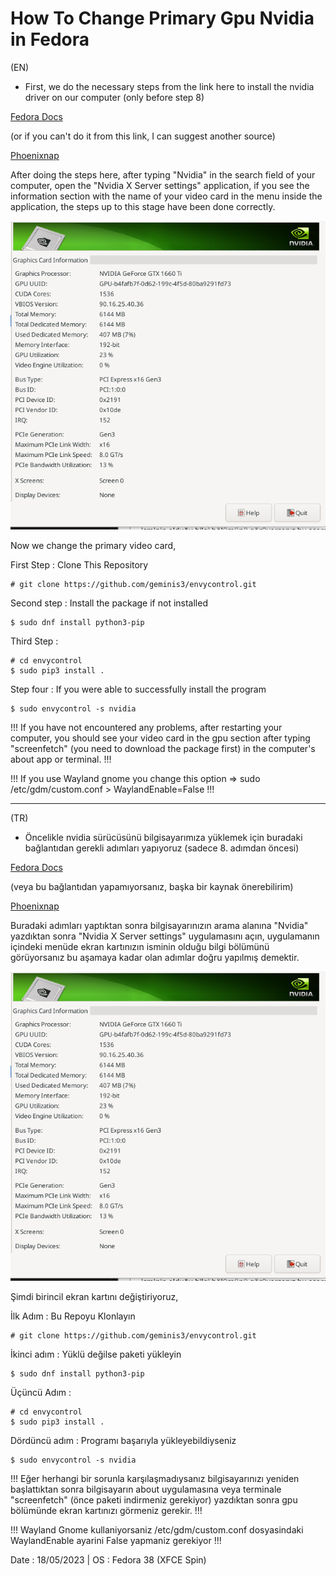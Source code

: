 # How To Change Primary Gpu Nvidia in Fedora

(EN)

- First, we do the necessary steps from the link here to install the nvidia driver on our computer (only before step 8)

[Fedora Docs](https://docs.fedoraproject.org/en-US/quick-docs/how-to-set-nvidia-as-primary-gpu-on-optimus-based-laptops/)

(or if you can't do it from this link, I can suggest another source)

[Phoenixnap](https://phoenixnap.com/kb/fedora-nvidia-drivers)


After doing the steps here, after typing "Nvidia" in the search field of your computer, open the "Nvidia X Server settings" application, if you see the information section with the name of your video card in the menu inside the application, the steps up to this stage have been done correctly.

![screenshot](./src/fedoraPrimaryGpu/ss-png.png)

Now we change the primary video card,

First Step : Clone This Repository
```
# git clone https://github.com/geminis3/envycontrol.git
```
Second step : Install the package if not installed
```
$ sudo dnf install python3-pip
```
Third Step :
```
# cd envycontrol
$ sudo pip3 install .
```
Step four : If you were able to successfully install the program
```
$ sudo envycontrol -s nvidia
```

!!! If you have not encountered any problems, after restarting your computer, you should see your video card in the gpu section after typing "screenfetch" (you need to download the package first) in the computer's about app or terminal. !!!

!!! If you use Wayland gnome you change this option => sudo /etc/gdm/custom.conf > WaylandEnable=False !!!

---

(TR)

- Öncelikle nvidia sürücüsünü bilgisayarımıza yüklemek için buradaki bağlantıdan gerekli adımları yapıyoruz (sadece 8. adımdan öncesi)

[Fedora Docs](https://docs.fedoraproject.org/en-US/quick-docs/how-to-set-nvidia-as-primary-gpu-on-optimus-based-laptops/)

(veya bu bağlantıdan yapamıyorsanız, başka bir kaynak önerebilirim)

[Phoenixnap](https://phoenixnap.com/kb/fedora-nvidia-drivers)

Buradaki adımları yaptıktan sonra bilgisayarınızın arama alanına "Nvidia" yazdıktan sonra "Nvidia X Server settings" uygulamasını açın, uygulamanın içindeki menüde ekran kartınızın isminin olduğu bilgi bölümünü görüyorsanız bu aşamaya kadar olan adımlar doğru yapılmış demektir.

![screenshot](./src/fedoraPrimaryGpu/ss-png.png)

Şimdi birincil ekran kartını değiştiriyoruz,

İlk Adım : Bu Repoyu Klonlayın
```
# git clone https://github.com/geminis3/envycontrol.git
```
İkinci adım : Yüklü değilse paketi yükleyin
```
$ sudo dnf install python3-pip
```
Üçüncü Adım :
```
# cd envycontrol
$ sudo pip3 install .
```
Dördüncü adım : Programı başarıyla yükleyebildiyseniz
```
$ sudo envycontrol -s nvidia
```

!!! Eğer herhangi bir sorunla karşılaşmadıysanız bilgisayarınızı yeniden başlattıktan sonra bilgisayarın about uygulamasına veya terminale "screenfetch" (önce paketi indirmeniz gerekiyor) yazdıktan sonra gpu bölümünde ekran kartınızı görmeniz gerekir. !!!

!!! Wayland Gnome kullaniyorsaniz /etc/gdm/custom.conf dosyasindaki WaylandEnable ayarini False yapmaniz gerekiyor !!!

Date : 18/05/2023 | OS : Fedora 38 (XFCE Spin)
